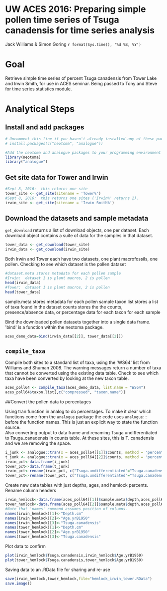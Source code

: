 # UW ACES 2016: Preparing simple pollen time series of Tsuga canadensis for time series analysis
Jack Williams & Simon Goring
`r format(Sys.time(), '%d %B, %Y')`  

# Goal

Retrieve simple time series of percent Tsuga canadensis from Tower Lake and Irwin Smith, for use in ACES seminar.  Being passed to Tony and Steve for time series statistics module.


# Analytical Steps

## Install and add packages
```r
# Uncomment this line if you haven't already installed any of these packages:
# install.packages(c("neotoma", "analogue"))

#Add the neotoma and analogue packages to your programming environment 
library(neotoma)
library("analogue")
```

## Get site data for Tower and Irwin


```r
#Sept 8, 2016:  this returns one site
tower_site <- get_site(sitename = 'Tower%')
#Sept 8, 2016:  this returns one sites ('Irwin%' returns 2).  
irwin_site <- get_site(sitename = 'Irwin Smith%')
```

## Download the datasets and sample metadata

`get_download` returns a list of download objects, one per dataset.  Each download object contains a suite of data for the samples in that dataset. 

```r
tower_data <- get_download(tower_site)
irwin_data <- get_download(irwin_site)

```
Both Irwin and Tower each have two datasets, one plant macrofossils, one pollen.  Checking to see which dataset is the pollen dataset
```r
#dataset.meta stores metadata for each pollen sample
#Irwin:  dataset 1 is plant macros, 2 is pollen
head(irwin_data)
#Tower:  dataset 1 is plant macros, 2 is pollen
head(tower_data)
```
sample.meta stores metadata for each pollen sample
taxon.list stores a list of taxa found  in the  dataset
counts stores the the counts, presence/absence data, or percentage data for each taxon for each sample

Bind the downloaded pollen datasets together into a single data frame.  'bind' is a function within the neotoma package.
```r
aces_demo_data=bind(irwin_data[[2]], tower_data[[2]])
```

## `compile_taxa`

Compile both sites to a standard list of taxa, using the 'WS64' list from Williams and Shuman 2008. The warning messages return  a number of taxa that cannot be converted using the existing data table.  Check to see which taxa have been converted by looking at the new taxon table.

```r
aces_poll64 <- compile_taxa(aces_demo_data, list.name = "WS64")
aces_poll64$taxon.list[,c("compressed", "taxon.name")]
```
##Convert the pollen data to percentages

Using tran function in analog to do percentages.  To make it clear which functions come from the `analogue` package the code uses `analogue::` before the function names.  This is just an explicit way to state the function source.  
Also converting output to data frame and renaming Tsuga undifferentiated to Tsuga_canadensis in counts table.  At these sites, this  is T. canadensis and we are removing the space.  

```r
i_junk <- analogue::tran(x = aces_poll64[[1]]$counts, method = 'percent')
t_junk <- analogue::tran(x = aces_poll64[[2]]$counts, method = 'percent')
irwin_pct<-data.frame(i_junk)
tower_pct<-data.frame(t_junk)
irwin_pct<-rename(irwin_pct, c("Tsuga.undifferentiated"="Tsuga.canadensis"))
tower_pct<-rename(tower_pct, c("Tsuga.undifferentiated"="Tsuga.canadensis"))
```

Create new data tables with just depths, ages, and hemlock percents. 
Rename column headers

```r
irwin_hemlock<-data.frame(aces_poll64[[1]]$sample.meta$depth,aces_poll64[[1]]$sample.meta$age,irwin_pct$Tsuga.canadensis)
tower_hemlock<-data.frame(aces_poll64[[2]]$sample.meta$depth,aces_poll64[[2]]$sample.meta$age,tower_pct$Tsuga.canadensis)
#Note that 'names' command assumes position of columns.
names(irwin_hemlock)[1]<-"Depth.cm"
names(irwin_hemlock)[2]<-"Age.yrB1950"
names(irwin_hemlock)[3]<-"Tsuga.canadensis"
names(tower_hemlock)[1]<-"Depth.cm"
names(tower_hemlock)[2]<-"Age.yrB1950"
names(tower_hemlock)[3]<-"Tsuga.canadensis"
```
Plot data to confirm
```r
plot(irwin_hemlock$Tsuga.canadensis,irwin_hemlock$Age.yrB1950)
plot(tower_hemlock$Tsuga.canadensis,tower_hemlock$Age.yrB1950)
```

Saving data to an .RData file for sharing and re-use

```r
save(irwin_hemlock,tower_hemlock,file="hemlock_irwin_tower.RData")
save.image()
```
